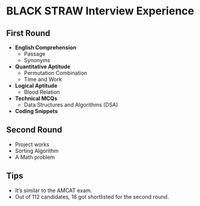 # BLACK STRAW Interview Experience

## First Round
- **English Comprehension**
  - Passage
  - Synonyms
- **Quantitative Aptitude**
  - Permutation Combination
  - Time and Work
- **Logical Aptitude**
  - Blood Relation
- **Technical MCQs**
  - Data Structures and Algorithms (DSA)
- **Coding Snippets**

## Second Round
- Project works
- Sorting Algorithm
- A Math problem

## Tips
- It’s similar to the AMCAT exam.
- Out of 112 candidates, 18 got shortlisted for the second round.
